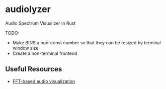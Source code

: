 # audiolyzer
Audio Spectrum Visualizer in Rust


TODO:
- Make BINS a non-const number so that they can be resized by terminal window size
- Create a non-terminal frontend

## Useful Resources

- [FFT-based audio visualization](https://dlbeer.co.nz/articles/fftvis.html)
